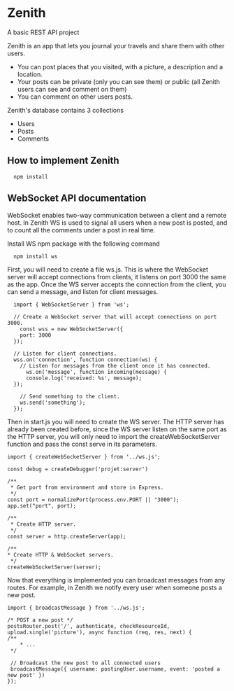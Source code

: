 # Zenith
A basic REST API project

Zenith is an app that lets you journal your travels and share them with other users.

 -  You can post places that you visited, with a picture, a description and a location.
 -  Your posts can be private (only you can see them) or public (all Zenith users can see and comment on them)
 -  You can comment on other users posts.
 
Zenith's database contains 3 collections

 - Users
 - Posts
 - Comments
    
## How to implement Zenith
    
      npm install

## WebSocket API documentation

WebSocket enables two-way communication between a client and a remote host. In Zenith WS is used to signal all users when a new post is posted, and to count all the comments under a post in real time.

Install WS npm package with the following command

      npm install ws
      
First, you will need to create a file ws.js. This is where the WebSocket server will accept connections from clients, it listens on port 3000 the same as the app. Once the WS server accepts the connection from the client, you can send a message, and listen for client messages.
 
 
      import { WebSocketServer } from 'ws';
      
      // Create a WebSocket server that will accept connections on port 3000.
        const wss = new WebSocketServer({
        port: 3000
      });
      
      // Listen for client connections.
      wss.on('connection', function connection(ws) {
        // Listen for messages from the client once it has connected.
          ws.on('message', function incoming(message) {
          console.log('received: %s', message);
      });
      
        // Send something to the client.
        ws.send('something');
      });

Then in start.js you will need to create the WS server. The HTTP server has already been created before, since the WS server listen on the same port as the HTTP server, you will only need to import the createWebSocketServer function and pass the const serve in its parameters.

	import { createWebSocketServer } from '../ws.js';

	const debug = createDebugger('projet:server')
	
	/**
	 * Get port from environment and store in Express.
	 */
	const port = normalizePort(process.env.PORT || "3000");
	app.set("port", port);
	
	/**
	 * Create HTTP server.
	 */
	const server = http.createServer(app);
	
	/**
 	* Create HTTP & WebSocket servers.
	 */
	createWebSocketServer(server);
	
Now that everything is implemented you can broadcast messages from any routes. For example, in Zenith we notify every user when someone posts a new post.

	import { broadcastMessage } from '../ws.js';

	/* POST a new post */
	postsRouter.post('/', authenticate, checkResourceId, upload.single('picture'), async function (req, res, next) {
	/**
 		* ...
	 */
	 
  	 // Broadcast the new post to all connected users
     broadcastMessage({ username: postingUser.username, event: 'posted a new post' })
	});
